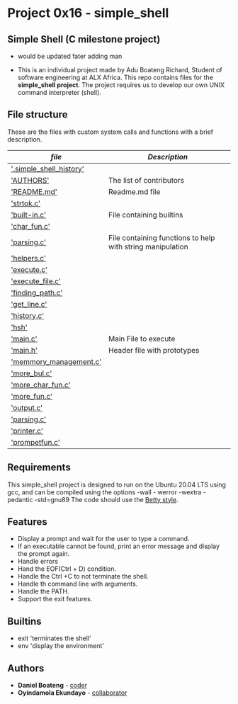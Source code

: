 # Project 0x16 - simple_shell
## Simple Shell (C milestone project)
- would be updated fater adding man

* This is an individual project made by Adu Boateng Richard, Student of software engineering at ALX Africa. This repo contains files for the **simple_shell project**. The project requires us to develop our own UNIX command interpreter (shell).

## File structure

These are the files with custom system calls and functions with a brief description.

|  ***file***  | ***Description***     |
|-------------|------------------------|
| ['.simple_shell_history'](./.simple_shell_history) |   |
| ['AUTHORS'](./AUTHORS) | The list of contributors |
| ['README.md'](./README.md) | Readme.md file |
| ['strtok.c'](./_strtok.c) |   |
| ['built-in.c'](./built-in.c) | File containing builtins |
| ['char_fun.c'](./char_fun.c) |   |
| ['parsing.c'](./parsing.c) | File containing functions to help with string manipulation |
| ['helpers.c'](./helpers.c) |   |
| ['execute.c'](./execute.c) |   |
| ['execute_file.c'](./execute_file.c) |   |
| ['finding_path.c'](./finding_path.c) |   |
| ['get_line.c'](./get_line.c) |   |
| ['history.c'](./history.c) |   |
| ['hsh'](./hsh) |   |
| ['main.c'](./main.h) | Main File to execute |
| ['main.h'](./main.c) | Header file with prototypes |
| ['memmory_management.c'](./memmory_management.c) |   |
| ['more_bul.c'](./more_bul.c) |   |
| ['more_char_fun.c'](./more_char_fun.c) |   |
| ['more_fun.c'](./more_fun.c) |   |
| ['output.c'](./output.c) |   |
| ['parsing.c'](./parsing.c) |   |
| ['printer.c'](./printer.c) |   |
| ['prompetfun.c'](./prompetfun.c) |   |

## Requirements
This simple_shell project is designed to run on the Ubuntu 20.04 LTS using gcc, and can be compiled using the options -wall - werror -wextra -pedantic -std=gnu89
The code should use the [Betty style](https://github.com/holbertonschool/Betty).

## Features
* Display a prompt and wait for the user to type a command.
* If an executable cannot be found, print an error message and display the prompt again.
* Handle errors
* Hand the EOF(Ctrl + D) condition.
* Handle the Ctrl +C to not terminate the shell.
* Handle th command line with arguments.
* Handle the PATH.
* Support the exit features.

## Builtins
* exit 'terminates the shell'
* env 'display the environment'

## Authors
* **Daniel Boateng** - [coder](https://github.com/Dan-Boat)
* **Oyindamola Ekundayo** - [collaborator](https://github.com/ekundayo365)

